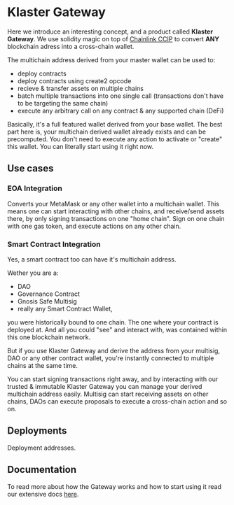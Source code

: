 # Klaster Gateway

Here we introduce an interesting concept, and a product called **Klaster Gateway**.
We use solidity magic on top of [Chainlink CCIP](https://docs.chain.link/ccip) to convert **ANY** blockchain adress into a cross-chain wallet.

The multichain address derived from your master wallet can be used to:
 - deploy contracts
 - deploy contracts using create2 opcode
 - recieve & transfer assets on multiple chains
 - batch multiple transactions into one single call (transactions don't have to be targeting the same chain)
 - execute any arbitrary call on any contract & any supported chain (DeFi)

Basically, it's a full featured wallet derived from your base wallet. The best part here is, your multichain derived wallet already exists and can be precomputed. You don't need to execute any action to activate or "create" this wallet. You can literally start using it right now.

## Use cases

### EOA Integration

Converts your MetaMask or any other wallet into a multichain wallet. This means one can start interacting with other chains, and receive/send assets there, by only signing transactions on one "home chain". Sign on one chain with one gas token, and execute actions on any other chain.

### Smart Contract Integration

Yes, a smart contract too can have it's multichain address.

Wether you are a:
 - DAO
 - Governance Contract
 - Gnosis Safe Multisig
 - really any Smart Contract Wallet,

you were historically bound to one chain. The one where your contract is deployed at. And all you could "see" and interact with, was contained within this one blockchain network.

But if you use Klaster Gateway and derive the address from your multisig, DAO or any other contract wallet, you're instantly connected to multiple chains at the same time.

You can start signing transactions right away, and by interacting with our trusted & immutable Klaster Gateway you can manage your derived multichain address easily. Multisig can start receiving assets on other chains, DAOs can execute proposals to execute a cross-chain action and so on.

## Deployments

Deployment addresses.

## Documentation

To read more about how the Gateway works and how to start using it read our extensive docs [here](TODO).
